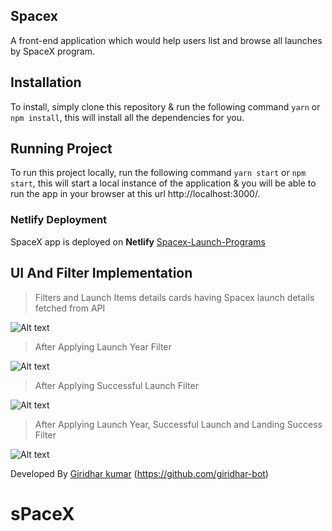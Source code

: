 ## Spacex
A front-end application which would help users list and browse all launches by SpaceX program.

## Installation
To install, simply clone this repository & run the following command  `yarn` or `npm install`, this will install all the dependencies for you.

## Running Project
To run this project locally, run the following command  `yarn start` or `npm start`, this will start a local instance of the application & you will be able to run the app in your browser at this url http://localhost:3000/.

### Netlify Deployment

SpaceX app is deployed on **Netlify** [Spacex-Launch-Programs](https://spacex-launch-programs.netlify.app/)


## UI And Filter Implementation

>Filters and Launch Items details cards having Spacex launch details fetched from API

![Alt text](https://ik.imagekit.io/eudv8cramv/Screenshot__1270__MvCD0C3w26.png)

> After Applying Launch Year Filter

![Alt text](https://ik.imagekit.io/eudv8cramv/Screenshot__1271__wwcOOWXWmR.png)

> After Applying Successful Launch Filter

![Alt text](https://ik.imagekit.io/eudv8cramv/Screenshot__1272__IQT1rCmyt.png)

> After Applying Launch Year, Successful Launch and Landing Success Filter

![Alt text](https://ik.imagekit.io/eudv8cramv/Screenshot__1273__OetAvBQCL.png)

Developed By [Giridhar kumar](https://github.com/giridhar-bot/sPaceX) (https://github.com/giridhar-bot)
# sPaceX
